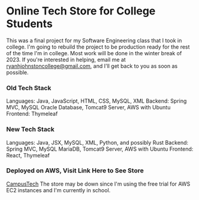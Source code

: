 # Online Tech Store for College Students #
This was a final project for my Software Engineering class that I took in college. I'm going to rebuild the project to be production ready for the rest of the time I'm in college. Most work will be done in the winter break of 2023. If you're interested in helping, email me at ryanhjohnstoncollege@gmail.com, and I'll get back to you as soon as possible.

### Old Tech Stack ###
Languages: Java, JavaScript, HTML, CSS, MySQL, XML
Backend: Spring MVC, MySQL Oracle Database, Tomcat9 Server, AWS with Ubuntu
Frontend: Thymeleaf

### New Tech Stack ###
Languages: Java, JSX, MySQL, XML, Python, and possibly Rust
Backend: Spring MVC, MySQL MariaDB, Tomcat9 Server, AWS with Ubuntu
Frontend: React, Thymeleaf

### Deployed on AWS, Visit Link Here to See Store ###
[CampusTech](http://ec2-18-220-27-75.us-east-2.compute.amazonaws.com:8081/)
The store may be down since I'm using the free trial for AWS EC2 instances and I'm currently in school.

